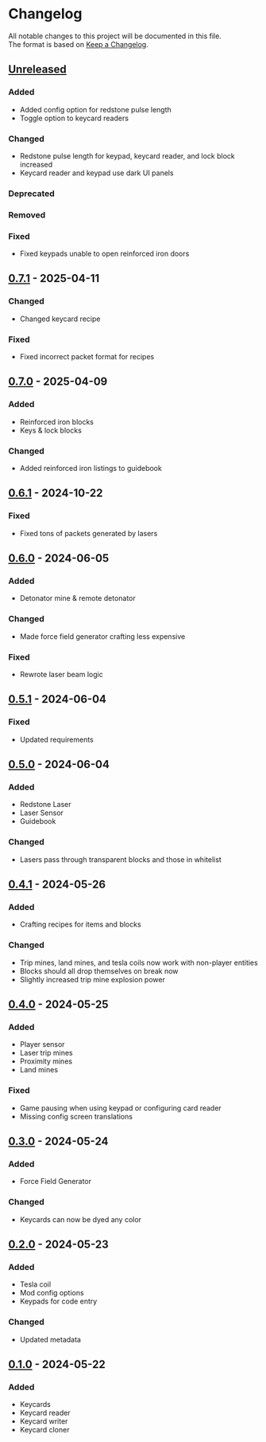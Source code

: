 # Changelog

All notable changes to this project will be documented in this file.  
The format is based on [Keep a Changelog](https://keepachangelog.com/en/1.1.0/).

## [Unreleased]

### Added

- Added config option for redstone pulse length
- Toggle option to keycard readers

### Changed

- Redstone pulse length for keypad, keycard reader, and lock block increased
- Keycard reader and keypad use dark UI panels

### Deprecated

### Removed

### Fixed

- Fixed keypads unable to open reinforced iron doors

## [0.7.1] - 2025-04-11

### Changed

- Changed keycard recipe

### Fixed

- Fixed incorrect packet format for recipes

## [0.7.0] - 2025-04-09

### Added

- Reinforced iron blocks
- Keys & lock blocks

### Changed

- Added reinforced iron listings to guidebook

## [0.6.1] - 2024-10-22

### Fixed

- Fixed tons of packets generated by lasers

## [0.6.0] - 2024-06-05

### Added

- Detonator mine & remote detonator

### Changed

- Made force field generator crafting less expensive

### Fixed

- Rewrote laser beam logic

## [0.5.1] - 2024-06-04

### Fixed

- Updated requirements

## [0.5.0] - 2024-06-04

### Added

- Redstone Laser
- Laser Sensor
- Guidebook

### Changed

- Lasers pass through transparent blocks and those in whitelist

## [0.4.1] - 2024-05-26

### Added

- Crafting recipes for items and blocks

### Changed

- Trip mines, land mines, and tesla coils now work with non-player entities
- Blocks should all drop themselves on break now
- Slightly increased trip mine explosion power

## [0.4.0] - 2024-05-25

### Added

- Player sensor
- Laser trip mines
- Proximity mines
- Land mines

### Fixed

- Game pausing when using keypad or configuring card reader
- Missing config screen translations

## [0.3.0] - 2024-05-24

### Added

- Force Field Generator

### Changed

- Keycards can now be dyed any color

## [0.2.0] - 2024-05-23

### Added

- Tesla coil
- Mod config options
- Keypads for code entry

### Changed

- Updated metadata

## [0.1.0] - 2024-05-22

### Added

- Keycards
- Keycard reader
- Keycard writer
- Keycard cloner

[Unreleased]: https://github.com/andersmmg/LockAndBlock/compare/v0.7.1...HEAD

[0.7.1]: https://github.com/andersmmg/LockAndBlock/compare/v0.7.0...v0.7.1
[0.7.0]: https://github.com/andersmmg/LockAndBlock/compare/v0.6.1...v0.7.0
[0.6.1]: https://github.com/andersmmg/LockAndBlock/compare/v0.6.0...v0.6.1
[0.6.0]: https://github.com/andersmmg/LockAndBlock/compare/v0.5.1...v0.6.0
[0.5.1]: https://github.com/andersmmg/LockAndBlock/compare/v0.5.0...v0.5.1
[0.5.0]: https://github.com/andersmmg/LockAndBlock/compare/v0.4.1...v0.5.0
[0.4.1]: https://github.com/andersmmg/LockAndBlock/compare/v0.4.0...v0.4.1
[0.4.0]: https://github.com/andersmmg/LockAndBlock/compare/v0.3.0...v0.4.0
[0.3.0]: https://github.com/andersmmg/LockAndBlock/compare/v0.2.0...v0.3.0
[0.2.0]: https://github.com/andersmmg/LockAndBlock/compare/v0.1.0...v0.2.0
[0.1.0]: https://github.com/andersmmg/LockAndBlock/compare/v0.0.0...v0.1.0
